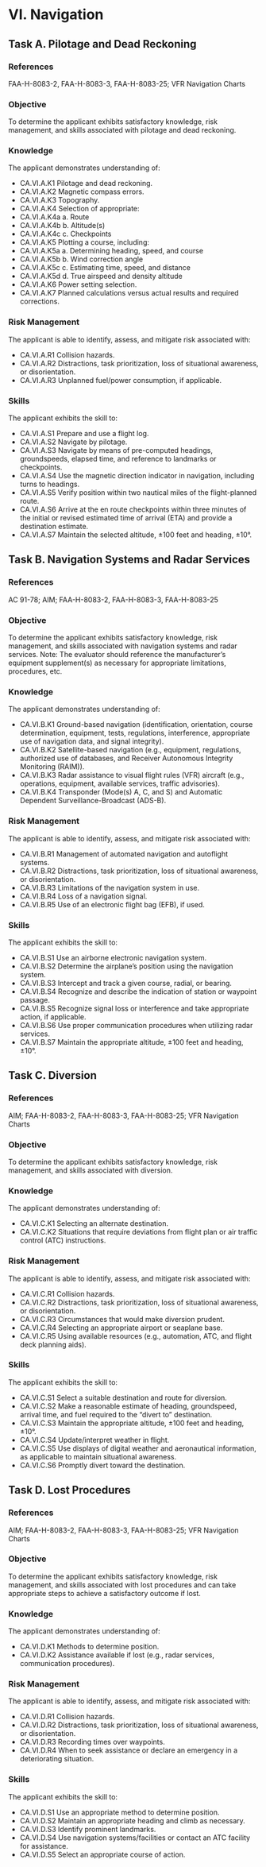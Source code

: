 # VI. Navigation
## Task A. Pilotage and Dead Reckoning
### References
FAA-H-8083-2, FAA-H-8083-3, FAA-H-8083-25; VFR Navigation Charts
### Objective
To determine the applicant exhibits satisfactory knowledge, risk management, and skills associated with pilotage and dead reckoning.
### Knowledge
The applicant demonstrates understanding of:
* CA.VI.A.K1 Pilotage and dead reckoning.
* CA.VI.A.K2 Magnetic compass errors.
* CA.VI.A.K3 Topography.
* CA.VI.A.K4 Selection of appropriate:
* CA.VI.A.K4a a. Route
* CA.VI.A.K4b b. Altitude(s)
* CA.VI.A.K4c c. Checkpoints
* CA.VI.A.K5 Plotting a course, including:
* CA.VI.A.K5a a. Determining heading, speed, and course
* CA.VI.A.K5b b. Wind correction angle
* CA.VI.A.K5c c. Estimating time, speed, and distance
* CA.VI.A.K5d d. True airspeed and density altitude
* CA.VI.A.K6 Power setting selection.
* CA.VI.A.K7 Planned calculations versus actual results and required corrections.
### Risk Management
The applicant is able to identify, assess, and mitigate risk associated with:
* CA.VI.A.R1 Collision hazards.
* CA.VI.A.R2 Distractions, task prioritization, loss of situational awareness, or disorientation.
* CA.VI.A.R3 Unplanned fuel/power consumption, if applicable.
### Skills
The applicant exhibits the skill to:
* CA.VI.A.S1 Prepare and use a flight log.
* CA.VI.A.S2 Navigate by pilotage.
* CA.VI.A.S3 Navigate by means of pre-computed headings, groundspeeds, elapsed time, and reference to landmarks or checkpoints.
* CA.VI.A.S4 Use the magnetic direction indicator in navigation, including turns to headings.
* CA.VI.A.S5 Verify position within two nautical miles of the flight-planned route.
* CA.VI.A.S6 Arrive at the en route checkpoints within three minutes of the initial or revised estimated time of arrival (ETA) and provide a destination estimate.
* CA.VI.A.S7 Maintain the selected altitude, ±100 feet and heading, ±10°.
## Task B. Navigation Systems and Radar Services
### References
AC 91-78; AIM; FAA-H-8083-2, FAA-H-8083-3, FAA-H-8083-25
### Objective
To determine the applicant exhibits satisfactory knowledge, risk management, and skills associated with navigation systems and radar services.  Note: The evaluator should reference the manufacturer’s equipment supplement(s) as necessary for appropriate limitations, procedures, etc.
### Knowledge
The applicant demonstrates understanding of:
* CA.VI.B.K1 Ground-based navigation (identification, orientation, course determination, equipment, tests, regulations, interference, appropriate use of navigation data, and signal integrity).
* CA.VI.B.K2 Satellite-based navigation (e.g., equipment, regulations, authorized use of databases, and Receiver Autonomous Integrity Monitoring (RAIM)).
* CA.VI.B.K3 Radar assistance to visual flight rules (VFR) aircraft (e.g., operations, equipment, available services, traffic advisories).
* CA.VI.B.K4 Transponder (Mode(s) A, C, and S) and Automatic Dependent Surveillance-Broadcast (ADS-B).
### Risk Management
The applicant is able to identify, assess, and mitigate risk associated with:
* CA.VI.B.R1 Management of automated navigation and autoflight systems.
* CA.VI.B.R2 Distractions, task prioritization, loss of situational awareness, or disorientation.
* CA.VI.B.R3 Limitations of the navigation system in use.
* CA.VI.B.R4 Loss of a navigation signal.
* CA.VI.B.R5 Use of an electronic flight bag (EFB), if used.
### Skills
The applicant exhibits the skill to:
* CA.VI.B.S1 Use an airborne electronic navigation system.
* CA.VI.B.S2 Determine the airplane’s position using the navigation system.
* CA.VI.B.S3 Intercept and track a given course, radial, or bearing.
* CA.VI.B.S4 Recognize and describe the indication of station or waypoint passage.
* CA.VI.B.S5 Recognize signal loss or interference and take appropriate action, if applicable.
* CA.VI.B.S6 Use proper communication procedures when utilizing radar services.
* CA.VI.B.S7 Maintain the appropriate altitude, ±100 feet and heading, ±10°.
## Task C. Diversion
### References
AIM; FAA-H-8083-2, FAA-H-8083-3, FAA-H-8083-25; VFR Navigation Charts
### Objective
To determine the applicant exhibits satisfactory knowledge, risk management, and skills associated with diversion.
### Knowledge
The applicant demonstrates understanding of:
* CA.VI.C.K1 Selecting an alternate destination.
* CA.VI.C.K2 Situations that require deviations from flight plan or air traffic control (ATC) instructions.
### Risk Management
The applicant is able to identify, assess, and mitigate risk associated with:
* CA.VI.C.R1 Collision hazards.
* CA.VI.C.R2 Distractions, task prioritization, loss of situational awareness, or disorientation.
* CA.VI.C.R3 Circumstances that would make diversion prudent.
* CA.VI.C.R4 Selecting an appropriate airport or seaplane base.
* CA.VI.C.R5 Using available resources (e.g., automation, ATC, and flight deck planning aids).
### Skills
The applicant exhibits the skill to:
* CA.VI.C.S1 Select a suitable destination and route for diversion.
* CA.VI.C.S2 Make a reasonable estimate of heading, groundspeed, arrival time, and fuel required to the “divert to” destination.
* CA.VI.C.S3 Maintain the appropriate altitude, ±100 feet and heading, ±10°.
* CA.VI.C.S4 Update/interpret weather in flight.
* CA.VI.C.S5 Use displays of digital weather and aeronautical information, as applicable to maintain situational awareness.
* CA.VI.C.S6 Promptly divert toward the destination.
## Task D. Lost Procedures
### References
AIM; FAA-H-8083-2, FAA-H-8083-3, FAA-H-8083-25; VFR Navigation Charts
### Objective
To determine the applicant exhibits satisfactory knowledge, risk management, and skills associated with lost procedures and can take appropriate steps to achieve a satisfactory outcome if lost.
### Knowledge
The applicant demonstrates understanding of:
* CA.VI.D.K1 Methods to determine position.
* CA.VI.D.K2 Assistance available if lost (e.g., radar services, communication procedures).
### Risk Management
The applicant is able to identify, assess, and mitigate risk associated with:
* CA.VI.D.R1 Collision hazards.
* CA.VI.D.R2 Distractions, task prioritization, loss of situational awareness, or disorientation.
* CA.VI.D.R3 Recording times over waypoints.
* CA.VI.D.R4 When to seek assistance or declare an emergency in a deteriorating situation.
### Skills
The applicant exhibits the skill to:
* CA.VI.D.S1 Use an appropriate method to determine position.
* CA.VI.D.S2 Maintain an appropriate heading and climb as necessary.
* CA.VI.D.S3 Identify prominent landmarks.
* CA.VI.D.S4 Use navigation systems/facilities or contact an ATC facility for assistance.
* CA.VI.D.S5 Select an appropriate course of action.

